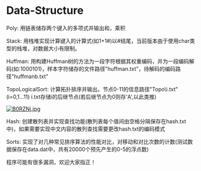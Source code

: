 # Data-Structure
Poly: 用链表储存两个键入的多项式并输出和，乘积

Stack: 用栈堆实现计算键入的计算式(如1+1#)以#结尾，当前版本由于使用char类型的栈堆，对数据大小有限制。

Huffman: 用构建Huffman树的方法为一段字符根据其权重编码，并为一段编码解码(如:1000101)，样本字符储存的文件路径"huffman.txt"，待解码的编码路径"huffmanb.txt"

TopoLogicalSort: 计算拓扑排序并输出。节点0-11的信息路径"Topo\\i.txt"(i=0,1...11) i.txt存储i的后继节点(若后继节点为0则存'A',以此类推) 

[![B0RZNj.jpg](https://s1.ax1x.com/2020/11/01/B0RZNj.jpg)](https://imgchr.com/i/B0RZNj)

Hash: 创建散列表并实现查找功能(散列表每个值间由空格分隔保存在hash.txt中)，如果需要实现中文内容的散列查找需要更改hash.txt的编码模式

Sorts: 实现了对几种常见排序算法的性能对比，对移动和对比次数的计数(测试数据保存在data.dat中，共有20000个预先产生的0-5的浮点数)

程序可能有很多漏洞，欢迎大家指正！
